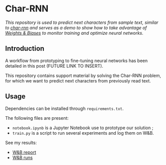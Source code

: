 # Char-RNN

*This repository is used to predict next characters from sample text, similar to [char-rnn](https://github.com/karpathy/char-rnn) and serves as a demo to show how to take advantage of [Weights & Biases](https://www.wandb.com/) to monitor training and optimize neural networks.*

## Introduction

A workflow from prototyping to fine-tuning neural networks has been detailed in this post (FUTURE LINK TO INSERT).

This repository contains support material by solving the Char-RNN problem, for which we want to predict next characters from previously read text.

## Usage

Dependencies can be installed through `requirements.txt`.

The following files are present:

- `notebook.ipynb` is a Jupyter Notebook use to prototype our solution ;
- `train.py` is a script to run several experiments and log them on W&B.

See my results:

- [W&B report](https://beta.wandb.ai/borisd13/char-RNN/reports?view=borisd13%2FReport)
- [W&B runs](https://beta.wandb.ai/borisd13/char-RNN?workspace=user-borisd13and)

